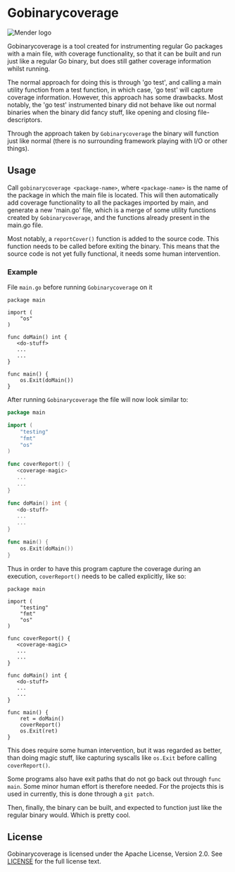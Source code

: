 Gobinarycoverage
==============================================

![Mender logo](mender_logo.png)

Gobinarycoverage is a tool created for instrumenting regular Go packages with a
main file, with coverage functionality, so that it can be built and run just
like a regular Go binary, but does still gather coverage information whilst
running.

The normal approach for doing this is through 'go test', and calling a main
utility function from a test function, in which case, 'go test' will capture
coverage information. However, this approach has some drawbacks. Most notably,
the 'go test' instrumented binary did not behave like out normal binaries when
the binary did fancy stuff, like opening and closing file-descriptors.

Through the approach taken by `Gobinarycoverage` the binary will function just
like normal (there is no surrounding framework playing with I/O or other
things).


## Usage

Call `gobinarycoverage <package-name>`, where `<package-name>` is the name of
the package in which the main file is located. This will then automatically add
coverage functionality to all the packages imported by main, and generate a new
'main.go' file, which is a merge of some utility functions created by
`Gobinarycoverage`, and the functions already present in the main.go file.

Most notably, a `reportCover()` function is added to the source code. This
function needs to be called before exiting the binary. This means that the
source code is not yet fully functional, it needs some human intervention.

### Example

File `main.go` before running `Gobinarycoverage` on it
```
package main

import (
    "os"
)

func doMain() int {
   <do-stuff>
   ...
   ...
}

func main() {
    os.Exit(doMain())
}
```

After running `Gobinarycoverage` the file will now look similar to:
```go
package main

import (
    "testing"
    "fmt"
    "os"
)

func coverReport() {
   <coverage-magic>
   ...
   ...
}

func doMain() int {
   <do-stuff>
   ...
   ...
}

func main() {
    os.Exit(doMain())
}

```

Thus in order to have this program capture the coverage during an execution,
`coverReport()` needs to be called explicitly, like so:

```
package main

import (
    "testing"
    "fmt"
    "os"
)

func coverReport() {
   <coverage-magic>
   ...
   ...
}

func doMain() int {
   <do-stuff>
   ...
   ...
}

func main() {
    ret = doMain()
    coverReport()
    os.Exit(ret)
}

```

This does require some human intervention, but it was regarded as better, than
doing magic stuff, like capturing syscalls like `os.Exit` before calling
`coverReport()`.

Some programs also have exit paths that do not go back out through `func main`.
Some minor human effort is therefore needed. For the projects this is used in
currently, this is done through a `git patch`.

Then, finally, the binary can be built, and expected to function just like the
regular binary would. Which is pretty cool.

## License

Gobinarycoverage is licensed under the Apache License, Version 2.0. See
[LICENSE](https://github.com/mendersoftware/mender/blob/master/LICENSE) for the
full license text.
